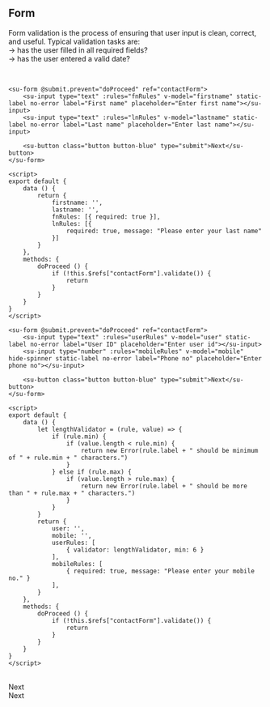 ## Form


Form validation is the process of ensuring that user input is clean, correct, and useful.
Typical validation tasks are: <br>
-> has the user filled in all required fields?<br>
-> has the user entered a valid date?<br>


<div style="text-align: right;">
    <su-switch v-model="validationView" state-on-label="Basic" state-off-label="Advance" state-on="BASIC" state-off="ADVANCE"></su-switch>
</div>

<br>

<div v-if="validationView === 'BASIC'">

```vue
<su-form @submit.prevent="doProceed" ref="contactForm">
    <su-input type="text" :rules="fnRules" v-model="firstname" static-label no-error label="First name" placeholder="Enter first name"></su-input>
    <su-input type="text" :rules="lnRules" v-model="lastname" static-label no-error label="Last name" placeholder="Enter last name"></su-input>

    <su-button class="button button-blue" type="submit">Next</su-button>
</su-form>

<script>
export default {
    data () {
        return {
            firstname: '',
            lastname: '',
            fnRules: [{ required: true }],
            lnRules: [{
                required: true, message: "Please enter your last name"
            }]
        }
    },
    methods: {
        doProceed () {
            if (!this.$refs["contactForm"].validate()) {
                return
            }
        }
    }
}
</script>
```

</div>

<div v-if="validationView === 'ADVANCE'">

```vue
<su-form @submit.prevent="doProceed" ref="contactForm">
    <su-input type="text" :rules="userRules" v-model="user" static-label no-error label="User ID" placeholder="Enter user id"></su-input>
    <su-input type="number" :rules="mobileRules" v-model="mobile" hide-spinner static-label no-error label="Phone no" placeholder="Enter phone no"></su-input>

    <su-button class="button button-blue" type="submit">Next</su-button>
</su-form>

<script>
export default {
    data () {
        let lengthValidator = (rule, value) => {
			if (rule.min) {
				if (value.length < rule.min) {
					return new Error(rule.label + " should be minimum of " + rule.min + " characters.")
				}
			} else if (rule.max) {
				if (value.length > rule.max) {
					return new Error(rule.label + " should be more than " + rule.max + " characters.")
				}
			}
		}
        return {
            user: '',
            mobile: '',
            userRules: [
                { validator: lengthValidator, min: 6 }
            ],
            mobileRules: [
                { required: true, message: "Please enter your mobile no." }
            ],
        }
    },
    methods: {
        doProceed () {
            if (!this.$refs["contactForm"].validate()) {
                return
            }
        }
    }
}
</script>
```

</div>


<br>
<div v-if="validationView === 'BASIC'">
    <su-form @submit.prevent="doProceed" ref="contactNameForm">
        <div>
            <su-input type="text" v-model="firstname" static-label no-error label="First name" placeholder="Enter first name" :rules="fnRules"></su-input>
            <su-input type="text" v-model="lastname" static-label no-error label="Last name" placeholder="Enter last name" :rules="lnRules"></su-input>
        </div>
        <su-button class="button button-blue" type="submit">Next</su-button>
    </su-form>
</div>
<div v-if="validationView === 'ADVANCE'">
    <su-form @submit.prevent="proceedDetail" ref="contactDetailForm">
        <div>
            <su-input type="text" v-model="user" static-label no-error label="User ID" placeholder="Enter user id" :rules="userRules"></su-input>
            <su-input type="number" v-model="mobile" hide-spinner static-label no-error label="Phone no" placeholder="Enter phone no" :rules="mobileRules"></su-input>
        </div>
        <su-button class="button button-blue" type="submit">Next</su-button>
    </su-form>
</div>

<script>
import Vue from 'vue'
export default {
    data: function () {
        let lengthValidator = (rule, value) => {
			if (rule.min) {
				if (value.length < rule.min) {
					return new Error(rule.label + " should be minimum of " + rule.min + " characters.")
				}
			} else if (rule.max) {
				if (value.length > rule.max) {
					return new Error(rule.label + " should be more than " + rule.max + " characters.")
				}
			}
		}
        return {
            firstname: '',
            lastname: '',
            user: '',
            mobile: '',
            fnRules: [{ required: true }],
            lnRules: [{
                required: true, message: "Please enter your last name"
            }],
            userRules: [
                { validator: lengthValidator, min: 6, label: "User ID" }
            ],
            mobileRules: [
                { required: true, message: "Please enter your mobile no." }
            ],
            validationView: 'BASIC'
        }
    },
    methods: {
        doProceed () {
            if (!this.$refs["contactNameForm"].validate()) {
                return
            }
            console.log("Entered details are correct please proceed to next step..")
        },
        proceedDetail () {
            if (!this.$refs["contactDetailForm"].validate()) {
                return
            }
        }
    }
}
</script>
